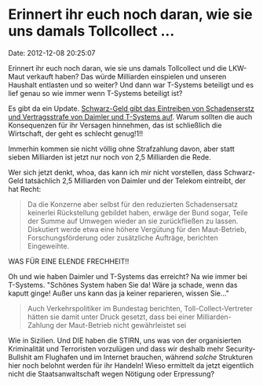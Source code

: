 Erinnert ihr euch noch daran, wie sie uns damals Tollcollect \...
=================================================================

Date: 2012-12-08 20:25:07

Erinnert ihr euch noch daran, wie sie uns damals Tollcollect und die
LKW-Maut verkauft haben? Das würde Milliarden einspielen und unseren
Haushalt entlasten und so weiter? Und dann war T-Systems beteiligt und
es lief genau so wie immer wenn T-Systems beteiligt ist?

Es gibt da ein Update. [Schwarz-Geld gibt das Eintreiben von
Schadenserstz und Vertragsstrafe von Daimler und T-Systems
auf](http://www.fr-online.de/wirtschaft/scheiss-seo-immer,1472780,21050926.html).
Warum sollten die auch Konsequenzen für ihr Versagen hinnehmen, das ist
schließlich die Wirtschaft, der geht es schlecht genug!1!!

Immerhin kommen sie nicht völlig ohne Strafzahlung davon, aber statt
sieben Milliarden ist jetzt nur noch von 2,5 Milliarden die Rede.

Wer sich jetzt denkt, whoa, das kann ich mir nicht vorstellen, dass
Schwarz-Geld tatsächlich 2,5 Milliarden von Daimler und der Telekom
eintreibt, der hat Recht:

> Da die Konzerne aber selbst für den reduzierten Schadensersatz
> keinerlei Rückstellung gebildet haben, erwäge der Bund sogar, Teile
> der Summe auf Umwegen wieder an sie zurückfließen zu lassen.
> Diskutiert werde etwa eine höhere Vergütung für den Maut-Betrieb,
> Forschungsförderung oder zusätzliche Aufträge, berichten Eingeweihte.

WAS FÜR EINE ELENDE FRECHHEIT!!

Oh und wie haben Daimler und T-Systems das erreicht? Na wie immer bei
T-Systems. \"Schönes System haben Sie da! Wäre ja schade, wenn das
kaputt ginge! Außer uns kann das ja keiner reparieren, wissen Sie\...\"

> Auch Verkehrspolitiker im Bundestag berichten, Toll-Collect-Vertreter
> hätten sie damit unter Druck gesetzt, dass bei einer
> Milliarden-Zahlung der Maut-Betrieb nicht gewährleistet sei

Wie in Sizilien. Und DIE haben die STIRN, uns was von der organisierten
Kriminalität und Terroristen vorzulügen und dass wir deshalb mehr
Security-Bullshit am Flughafen und im Internet brauchen, während
*solche* Strukturen hier noch belohnt werden für ihr Handeln! Wieso
ermittelt da jetzt eigentlich nicht die Staatsanwaltschaft wegen
Nötigung oder Erpressung?
